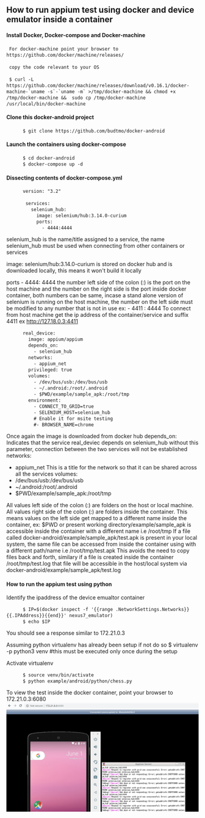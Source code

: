## How to run appium test using docker and device emulator inside a container


#### Install Docker, Docker-compose and Docker-machine

     For docker-machine point your browser to https://github.com/docker/machine/releases/

     copy the code relevant to your OS

	 $ curl -L https://github.com/docker/machine/releases/download/v0.16.1/docker-machine-`uname -s`-`uname -m` >/tmp/docker-machine && chmod +x /tmp/docker-machine &&  sudo cp /tmp/docker-machine /usr/local/bin/docker-machine


#### Clone this docker-android project

          $ git clone https://github.com/budtmo/docker-android

#### Launch the containers using docker-compose
          $ cd docker-android
          $ docker-compose up -d

#### Dissecting contents of docker-compose.yml 
		  version: "3.2"

		   services:
		     selenium_hub: 
		       image: selenium/hub:3.14.0-curium
		       ports:
		         - 4444:4444

selenium_hub is the name/title assigned to a service, the name selenium_hub must be used when connecting from other containers or services

image: selenium/hub:3.14.0-curium is stored on docker hub and is downloaded locally, this means it won't build it locally

ports - 4444: 4444 the number left side of the colon (:) is the port on the host machine and the number on the right side is the port inside docker container, both numbers can be same, incase a stand alone version of selenium is running on the host machine, the number on the left side must be modified to any number that is not in use ex: - 4411 : 4444 To connect from host machine get the ip address of the container/service and suffix 4411 ex http://127.18.0.3:4411


		  real_device:
		    image: appium/appium
		    depends_on:
		      - selenium_hub
		    networks:
		      - appium_net
		    privileged: true
		    volumes:
		      - /dev/bus/usb:/dev/bus/usb
		      - ~/.android:/root/.android
		      - $PWD/example/sample_apk:/root/tmp
		    environment:
		      - CONNECT_TO_GRID=true
		      - SELENIUM_HOST=selenium_hub
		      # Enable it for msite testing
		      #- BROWSER_NAME=chrome

Once again the image is downloaded from docker hub
depends_on: Indicates that the service real_deviec depends on selenium_hub without this parameter, connection between the two services will not be established
networks:
 - appium_net
 This is a title for the network so that it can be shared across all the services
 volumes:
- /dev/bus/usb:/dev/bus/usb
- ~/.android:/root/.android
- $PWD/example/sample_apk:/root/tmp

All values left side of the colon (:) are folders on the host or local machine. All values right side of the colon (:) are folders inside the container. This means values on the left side get mapped to a different name inside the container, ex: $PWD or present working directory/example/sample_apk is accessible inside the container with a different name i.e /root/tmp
If a file called docker-android/example/sample_apk/test.apk is present in your local system, the same file can be accessed from inside the container using with a different path/name i.e /root/tmp/test.apk
This avoids the need to copy files back and forth, similary if a file is created inside the container /root/tmp/test.log that file will be accessible in the host/local system via docker-android/example/sample_apk/test.log



#### How to run the appium test using python

Identify the ipaddress of the device emualtor container          

		  $ IP=$(docker inspect -f '{{range .NetworkSettings.Networks}}{{.IPAddress}}{{end}}' nexus7_emulator)
		  $ echo $IP

You should see a response similar to 172.21.0.3


Assuming python virtualenv has already been setup if not do so
          $ virtualenv -p python3 venv  #this must be executed only once during the setup

Activate virtualenv

          $ source venv/bin/activate
          $ python example/android/python/chess.py


To view the test inside the docker container, point your browser to 172.21.0.3:6080
![View Live Test Inside container](/docs/images/live_test_inside_container.png)
